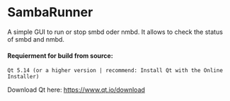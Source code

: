 # SambaRunner
A simple GUI to run or stop smbd oder nmbd. 
It allows to check the status of smbd and nmbd.

#### Requierment for build from source: <br />
```
Qt 5.14 (or a higher version | recommend: Install Qt with the Online Installer)
```
Download Qt here: https://www.qt.io/download
